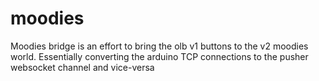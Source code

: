 # moodies

Moodies bridge is an effort to bring the olb v1 buttons to the v2 moodies world.
Essentially converting the arduino TCP connections to the pusher websocket channel and vice-versa
